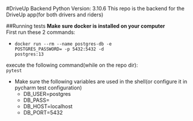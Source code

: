 #DriveUp Backend
Python Version: 3.10.6
This repo is the backend for the DriveUp app(for both drivers and riders)<br>

##Running tests
<b>Make sure docker is installed on your computer<br></b>
First run these 2 commands:<br>
* <code>docker run --rm --name postgres-db -e POSTGRES_PASSWORD=<your-pass> -p 5432:5432 -d postgres:13</code><br>

execute the following command(while on the repo dir):<br>
<code>pytest</code>
* Make sure the following variables are used in the shell(or configure it in pycharm test configuration)
  * DB_USER=postgres
  * DB_PASS=<your-pass>
  * DB_HOST=localhost
  * DB_PORT=5432